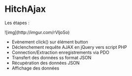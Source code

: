 # HitchAjax
<p>Les étapes :<p> 
![img](http://imgur.com/rVljoSo)
<ul>
<li>Evènement click() sur élément button </li>
<li>Déclenchement requête AJAX en jQuery vers script PHP</li>
<li>Connection/Extraction enregistrements via PDO </li>
<li>Transfert des données ss format JSON</li>
<li>Récupération des données JSON</li>
<li>Affichage des données</li>
<ul>
